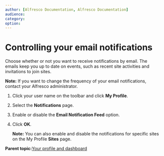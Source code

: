 ```yaml
---
author: [Alfresco Documentation, Alfresco Documentation]
audience: 
category: 
option: 
---
```


# Controlling your email notifications

Choose whether or not you want to receive notifications by email. The emails keep you up to date on events, such as recent site activities and invitations to join sites.

**Note:** If you want to change the frequency of your email notifications, contact your Alfresco administrator.

1.  Click your user name on the toolbar and click **My Profile**.

2.  Select the **Notifications** page.

3.  Enable or disable the **Email Notification Feed** option.

4.  Click **OK**.

    **Note:** You can also enable and disable the notifications for specific sites on the My Profile **Sites** page.


**Parent topic:**[Your profile and dashboard](../concepts/your-space-intro.md)

